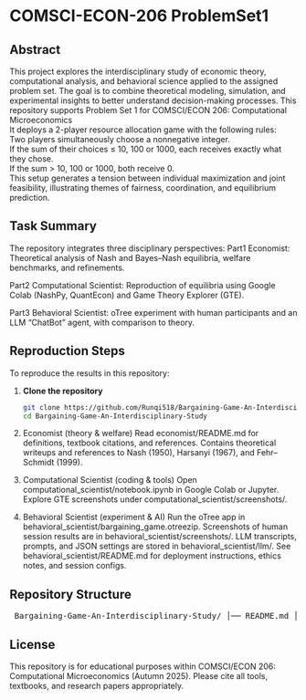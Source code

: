 # COMSCI-ECON-206 ProblemSet1

## Abstract
This project explores the interdisciplinary study of economic theory, computational analysis, and behavioral science applied to the assigned problem set. The goal is to combine theoretical modeling, simulation, and experimental insights to better understand decision-making processes. This repository supports Problem Set 1 for COMSCI/ECON 206: Computational Microeconomics <br>
It deploys a 2-player resource allocation game with the following rules: <br>
Two players simultaneously choose a nonnegative integer. <br>
If the sum of their choices ≤ 10, 100 or 1000, each receives exactly what they chose. <br>
If the sum > 10, 100 or 1000, both receive 0. <br>
This setup generates a tension between individual maximization and joint feasibility, illustrating themes of fairness, coordination, and equilibrium prediction. <br>

## Task Summary
The repository integrates three disciplinary perspectives:
Part1 Economist: Theoretical analysis of Nash and Bayes–Nash equilibria, welfare benchmarks, and refinements. <br>

Part2 Computational Scientist: Reproduction of equilibria using Google Colab (NashPy, QuantEcon) and Game Theory Explorer (GTE). <br>

Part3 Behavioral Scientist: oTree experiment with human participants and an LLM “ChatBot” agent, with comparison to theory. <br>


## Reproduction Steps

To reproduce the results in this repository:

1. **Clone the repository**  
   ```bash
   git clone https://github.com/Runqi518/Bargaining-Game-An-Interdisciplinary-Study.git
   cd Bargaining-Game-An-Interdisciplinary-Study

2. Economist (theory & welfare)
Read economist/README.md for definitions, textbook citations, and references.
Contains theoretical writeups and references to Nash (1950), Harsanyi (1967), and Fehr–Schmidt (1999).  

3. Computational Scientist (coding & tools)
Open computational_scientist/notebook.ipynb in Google Colab or Jupyter.
Explore GTE screenshots under computational_scientist/screenshots/.  

4. Behavioral Scientist (experiment & AI)
Run the oTree app in behavioral_scientist/bargaining_game.otreezip.
Screenshots of human session results are in behavioral_scientist/screenshots/.
LLM transcripts, prompts, and JSON settings are stored in behavioral_scientist/llm/.
See behavioral_scientist/README.md for deployment instructions, ethics notes, and session configs.





## Repository Structure
<pre> Bargaining-Game-An-Interdisciplinary-Study/ │── README.md │ ├── economist/ │ └── README.md # Definitions, citations, references │ ├── computational_scientist/ │ ├── notebook.ipynb # Colab/Jupyter notebook │ ├── README.md # How-to-run + screenshots │ ├── image1.png # Visualization 1 │ ├── image2.png # Visualization 2 │ └── image3.png # Visualization 3 │ ├── behavioral_scientist/ │ ├── otree_app.zip # oTree deployment package │ ├── screenshots/ # Human session screenshots │ ├── llm/ # Prompts, transcript, settings │ └── README.md # Deployment steps + ethics note │ └── refs/ # Shared references (papers, BibTeX, PDFs) </pre>


## License
This repository is for educational purposes within COMSCI/ECON 206: Computational Microeconomics (Autumn 2025).
Please cite all tools, textbooks, and research papers appropriately.